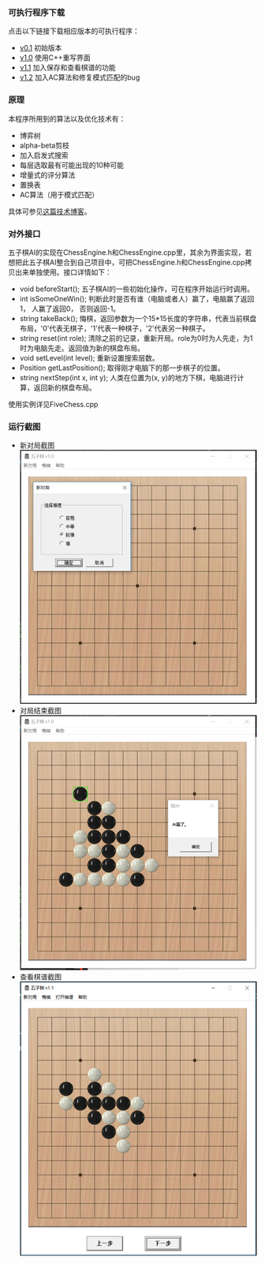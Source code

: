 
### 可执行程序下载
点击以下链接下载相应版本的可执行程序：
* [v0.1](https://kimlongli.github.io/files/fivechess.zip) 初始版本
* [v1.0](https://kimlongli.github.io/files/fivechess1.0.zip) 使用C++重写界面
* [v1.1](https://kimlongli.github.io/files/fivechess1.1.zip) 加入保存和查看棋谱的功能
* [v1.2](https://kimlongli.github.io/files/fivechess1.2.zip) 加入AC算法和修复模式匹配的bug

### 原理
本程序所用到的算法以及优化技术有：
* 博弈树
* alpha-beta剪枝
* 加入启发式搜索
* 每层选取最有可能出现的10种可能
* 增量式的评分算法
* 置换表
* AC算法（用于模式匹配）

具体可参见[这篇技术博客](https://kimlongli.github.io/2016/12/14/%E5%A6%82%E4%BD%95%E8%AE%BE%E8%AE%A1%E4%B8%80%E4%B8%AA%E8%BF%98%E5%8F%AF%E4%BB%A5%E7%9A%84%E4%BA%94%E5%AD%90%E6%A3%8BAI/)。

### 对外接口
五子棋AI的实现在ChessEngine.h和ChessEngine.cpp里，其余为界面实现，若想把此五子棋AI整合到自己项目中，可把ChessEngine.h和ChessEngine.cpp拷贝出来单独使用。接口详情如下：
* void beforeStart();
五子棋AI的一些初始化操作，可在程序开始运行时调用。
* int isSomeOneWin(); 
判断此时是否有谁（电脑或者人）赢了，电脑赢了返回1， 人赢了返回0， 否则返回-1。
* string takeBack(); 
悔棋，返回参数为一个15\*15长度的字符串，代表当前棋盘布局，'0'代表无棋子，'1'代表一种棋子，'2'代表另一种棋子。
* string reset(int role); 
清除之前的记录，重新开局。role为0时为人先走，为1时为电脑先走。返回值为新的棋盘布局。
* void setLevel(int level);
重新设置搜索层数。
* Position getLastPosition();
取得刚才电脑下的那一步棋子的位置。
* string nextStep(int x, int y);
人类在位置为(x, y)的地方下棋，电脑进行计算，返回新的棋盘布局。


使用实例详见FiveChess.cpp

### 运行截图
* 新对局截图
![PicForReadMe/pic1.png](PicForReadMe/pic1.png)
* 对局结束截图
![PicForReadMe/pic2.png](PicForReadMe/pic2.png)
* 查看棋谱截图
![PicForReadMe/pic2.png](PicForReadMe/pic3.png)
